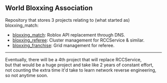 World Bloxxing Association
---
Repository that stores 3 projects relating to (what started as) bloxxing_match:
  - [bloxxing_match](/bloxxing_match/): Roblox API replacement through DNS.
  - [bloxxing_referee](/bloxxing_referee/): Cluster management for RCCService & similar.
  - [bloxxing_franchise](/bloxxing_franchise/): Grid management for referee.
---
Eventually, there will be a 4th project that will replace RCCService,  
but that would be a huge project and take like 2 years of constant effort,  
not counting the extra time it'd take to learn network reverse engineering,  
so not anytime soon.

